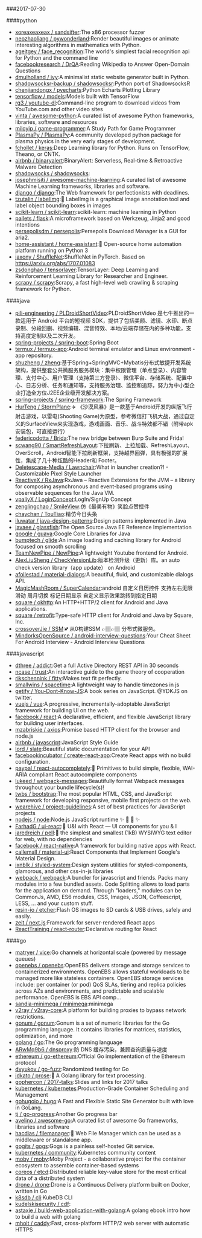 ###2017-07-30

####python
* [xoreaxeaxeax / sandsifter](https://github.com/xoreaxeaxeax/sandsifter):The x86 processor fuzzer
* [neozhaoliang / pywonderland](https://github.com/neozhaoliang/pywonderland):Render beautiful images or animate interesting algorithms in mathematics with Python.
* [ageitgey / face_recognition](https://github.com/ageitgey/face_recognition):The world's simplest facial recognition api for Python and the command line
* [facebookresearch / DrQA](https://github.com/facebookresearch/DrQA):Reading Wikipedia to Answer Open-Domain Questions
* [dmulholland / ivy](https://github.com/dmulholland/ivy):A minimalist static website generator built in Python.
* [shadowsocksr-backup / shadowsocksr](https://github.com/shadowsocksr-backup/shadowsocksr):Python port of ShadowsocksR
* [chenjiandongx / pyecharts](https://github.com/chenjiandongx/pyecharts):Python Echarts Plotting Library
* [tensorflow / models](https://github.com/tensorflow/models):Models built with TensorFlow
* [rg3 / youtube-dl](https://github.com/rg3/youtube-dl):Command-line program to download videos from YouTube.com and other video sites
* [vinta / awesome-python](https://github.com/vinta/awesome-python):A curated list of awesome Python frameworks, libraries, software and resources
* [miloyip / game-programmer](https://github.com/miloyip/game-programmer):A Study Path for Game Programmer
* [PlasmaPy / PlasmaPy](https://github.com/PlasmaPy/PlasmaPy):A community developed python package for plasma physics in the very early stages of development.
* [fchollet / keras](https://github.com/fchollet/keras):Deep Learning library for Python. Runs on TensorFlow, Theano, or CNTK.
* [airbnb / binaryalert](https://github.com/airbnb/binaryalert):BinaryAlert: Serverless, Real-time & Retroactive Malware Detection
* [shadowsocks / shadowsocks](https://github.com/shadowsocks/shadowsocks):
* [josephmisiti / awesome-machine-learning](https://github.com/josephmisiti/awesome-machine-learning):A curated list of awesome Machine Learning frameworks, libraries and software.
* [django / django](https://github.com/django/django):The Web framework for perfectionists with deadlines.
* [tzutalin / labelImg](https://github.com/tzutalin/labelImg):🤘 LabelImg is a graphical image annotation tool and label object bounding boxes in images
* [scikit-learn / scikit-learn](https://github.com/scikit-learn/scikit-learn):scikit-learn: machine learning in Python
* [pallets / flask](https://github.com/pallets/flask):A microframework based on Werkzeug, Jinja2 and good intentions
* [persepolisdm / persepolis](https://github.com/persepolisdm/persepolis):Persepolis Download Manager is a GUI for aria2.
* [home-assistant / home-assistant](https://github.com/home-assistant/home-assistant):🏡 Open-source home automation platform running on Python 3
* [jaxony / ShuffleNet](https://github.com/jaxony/ShuffleNet):ShuffleNet in PyTorch. Based on https://arxiv.org/abs/1707.01083
* [zsdonghao / tensorlayer](https://github.com/zsdonghao/tensorlayer):TensorLayer: Deep Learning and Reinforcement Learning Library for Researcher and Engineer.
* [scrapy / scrapy](https://github.com/scrapy/scrapy):Scrapy, a fast high-level web crawling & scraping framework for Python.

####java
* [pili-engineering / PLDroidShortVideo](https://github.com/pili-engineering/PLDroidShortVideo):PLDroidShortVideo 是七牛推出的一款适用于 Android 平台的短视频 SDK，提供了包括美颜、滤镜、水印、断点录制、分段回删、视频编辑、混音特效、本地/云端存储在内的多种功能，支持高度定制以及二次开发。
* [spring-projects / spring-boot](https://github.com/spring-projects/spring-boot):Spring Boot
* [termux / termux-app](https://github.com/termux/termux-app):Android terminal emulator and Linux environment - app repository.
* [shuzheng / zheng](https://github.com/shuzheng/zheng):基于Spring+SpringMVC+Mybatis分布式敏捷开发系统架构，提供整套公共微服务服务模块：集中权限管理（单点登录）、内容管理、支付中心、用户管理（支持第三方登录）、微信平台、存储系统、配置中心、日志分析、任务和通知等，支持服务治理、监控和追踪，努力为中小型企业打造全方位J2EE企业级开发解决方案。
* [spring-projects / spring-framework](https://github.com/spring-projects/spring-framework):The Spring Framework
* [HurTeng / StormPlane](https://github.com/HurTeng/StormPlane):✈️ 《沙漠风暴》是一款基于Android开发的纵版飞行射击游戏，以雷电(Shooting Game)为原型，参考微信打飞机大战，通过自定义的SurfaceView来实现游戏，游戏画面、音乐、战斗特效都不错（附带apk安装包，可直接运行）
* [federicodotta / Brida](https://github.com/federicodotta/Brida):The new bridge between Burp Suite and Frida!
* [scwang90 / SmartRefreshLayout](https://github.com/scwang90/SmartRefreshLayout):下拉刷新、上拉加载、RefreshLayout、OverScroll，Android智能下拉刷新框架，支持越界回弹，具有极强的扩展性，集成了几十种炫酷的Header和 Footer。
* [Deletescape-Media / Lawnchair](https://github.com/Deletescape-Media/Lawnchair):What in launcher creation?! - Customizable Pixel Style Launcher
* [ReactiveX / RxJava](https://github.com/ReactiveX/RxJava):RxJava – Reactive Extensions for the JVM – a library for composing asynchronous and event-based programs using observable sequences for the Java VM.
* [vpaliyX / LoginConcept](https://github.com/vpaliyX/LoginConcept):LogIn/SignUp Concept
* [zenglingchao / SmileView](https://github.com/zenglingchao/SmileView):仿《最美有物》笑脸点赞控件
* [chaychan / TouTiao](https://github.com/chaychan/TouTiao):精仿今日头条
* [iluwatar / java-design-patterns](https://github.com/iluwatar/java-design-patterns):Design patterns implemented in Java
* [javaee / glassfish](https://github.com/javaee/glassfish):The Open Source Java EE Reference Implementation
* [google / guava](https://github.com/google/guava):Google Core Libraries for Java
* [bumptech / glide](https://github.com/bumptech/glide):An image loading and caching library for Android focused on smooth scrolling
* [TeamNewPipe / NewPipe](https://github.com/TeamNewPipe/NewPipe):A lightweight Youtube frontend for Android.
* [AlexLiuSheng / CheckVersionLib](https://github.com/AlexLiuSheng/CheckVersionLib):版本检测升级（更新）库。an auto check version library（app update） on Android
* [afollestad / material-dialogs](https://github.com/afollestad/material-dialogs):A beautiful, fluid, and customizable dialogs API.
* [MagicMashRoom / SuperCalendar](https://github.com/MagicMashRoom/SuperCalendar):android 自定义日历控件 支持左右无限滑动 周月切换 标记日期显示 自定义显示效果跳转到指定日期
* [square / okhttp](https://github.com/square/okhttp):An HTTP+HTTP/2 client for Android and Java applications.
* [square / retrofit](https://github.com/square/retrofit):Type-safe HTTP client for Android and Java by Square, Inc.
* [crossoverJie / SSM](https://github.com/crossoverJie/SSM):💕 从0构建SSM 👉🏽👉🏽 分布式微服务。
* [MindorksOpenSource / android-interview-questions](https://github.com/MindorksOpenSource/android-interview-questions):Your Cheat Sheet For Android Interview - Android Interview Questions

####javascript
* [dthree / addict](https://github.com/dthree/addict):Get a full Active Directory REST API in 30 seconds
* [ncase / trust](https://github.com/ncase/trust):An interactive guide to the game theory of cooperation
* [rikschennink / fitty](https://github.com/rikschennink/fitty):Makes text fit perfectly.
* [smallwins / spacetime](https://github.com/smallwins/spacetime):A lightweight way to handle timezones in js
* [getify / You-Dont-Know-JS](https://github.com/getify/You-Dont-Know-JS):A book series on JavaScript. @YDKJS on twitter.
* [vuejs / vue](https://github.com/vuejs/vue):A progressive, incrementally-adoptable JavaScript framework for building UI on the web.
* [facebook / react](https://github.com/facebook/react):A declarative, efficient, and flexible JavaScript library for building user interfaces.
* [mzabriskie / axios](https://github.com/mzabriskie/axios):Promise based HTTP client for the browser and node.js
* [airbnb / javascript](https://github.com/airbnb/javascript):JavaScript Style Guide
* [lord / slate](https://github.com/lord/slate):Beautiful static documentation for your API
* [facebookincubator / create-react-app](https://github.com/facebookincubator/create-react-app):Create React apps with no build configuration.
* [paypal / react-autocompletely](https://github.com/paypal/react-autocompletely):🔮 Primitives to build simple, flexible, WAI-ARIA compliant React autocomplete components
* [lukeed / webpack-messages](https://github.com/lukeed/webpack-messages):Beautifully format Webpack messages throughout your bundle lifecycle(s)!
* [twbs / bootstrap](https://github.com/twbs/bootstrap):The most popular HTML, CSS, and JavaScript framework for developing responsive, mobile first projects on the web.
* [wearehive / project-guidelines](https://github.com/wearehive/project-guidelines):A set of best practices for JavaScript projects
* [nodejs / node](https://github.com/nodejs/node):Node.js JavaScript runtime ✨ 🐢 🚀 ✨
* [FarhadG / ui-react](https://github.com/FarhadG/ui-react):📖 U&I with React — UI components for you & I
* [jaredreich / pell](https://github.com/jaredreich/pell):📝 the simplest and smallest (1kB) WYSIWYG text editor for web, with no dependencies
* [facebook / react-native](https://github.com/facebook/react-native):A framework for building native apps with React.
* [callemall / material-ui](https://github.com/callemall/material-ui):React Components that Implement Google's Material Design.
* [jxnblk / styled-system](https://github.com/jxnblk/styled-system):Design system utilities for styled-components, glamorous, and other css-in-js libraries
* [webpack / webpack](https://github.com/webpack/webpack):A bundler for javascript and friends. Packs many modules into a few bundled assets. Code Splitting allows to load parts for the application on demand. Through "loaders," modules can be CommonJs, AMD, ES6 modules, CSS, Images, JSON, Coffeescript, LESS, ... and your custom stuff.
* [resin-io / etcher](https://github.com/resin-io/etcher):Flash OS images to SD cards & USB drives, safely and easily.
* [zeit / next.js](https://github.com/zeit/next.js):Framework for server-rendered React apps
* [ReactTraining / react-router](https://github.com/ReactTraining/react-router):Declarative routing for React

####go
* [matryer / vice](https://github.com/matryer/vice):Go channels at horizontal scale (powered by message queues)
* [openebs / openebs](https://github.com/openebs/openebs):OpenEBS delivers storage and storage services to containerized environments. OpenEBS allows stateful workloads to be managed more like stateless containers. OpenEBS storage services include: per container (or pod) QoS SLAs, tiering and replica policies across AZs and environments, and predictable and scalable performance. OpenEBS is EBS API comp…
* [sandia-minimega / minimega](https://github.com/sandia-minimega/minimega):minimega
* [v2ray / v2ray-core](https://github.com/v2ray/v2ray-core):A platform for building proxies to bypass network restrictions.
* [gonum / gonum](https://github.com/gonum/gonum):Gonum is a set of numeric libraries for the Go programming language. It contains libraries for matrices, statistics, optimization, and more
* [golang / go](https://github.com/golang/go):The Go programming language
* [ARwMq9b6 / dnsproxy](https://github.com/ARwMq9b6/dnsproxy):防 DNS 缓存污染，兼顾查询质量与速度
* [ethereum / go-ethereum](https://github.com/ethereum/go-ethereum):Official Go implementation of the Ethereum protocol
* [dvyukov / go-fuzz](https://github.com/dvyukov/go-fuzz):Randomized testing for Go
* [jdkato / prose](https://github.com/jdkato/prose):📖 A Golang library for text processing.
* [gophercon / 2017-talks](https://github.com/gophercon/2017-talks):Slides and links for 2017 talks
* [kubernetes / kubernetes](https://github.com/kubernetes/kubernetes):Production-Grade Container Scheduling and Management
* [gohugoio / hugo](https://github.com/gohugoio/hugo):A Fast and Flexible Static Site Generator built with love in GoLang.
* [tj / go-progress](https://github.com/tj/go-progress):Another Go progress bar
* [avelino / awesome-go](https://github.com/avelino/awesome-go):A curated list of awesome Go frameworks, libraries and software
* [hacdias / filemanager](https://github.com/hacdias/filemanager):📁 Web File Manager which can be used as a middleware or standalone app.
* [gogits / gogs](https://github.com/gogits/gogs):Gogs is a painless self-hosted Git service.
* [kubernetes / community](https://github.com/kubernetes/community):Kubernetes community content
* [moby / moby](https://github.com/moby/moby):Moby Project - a collaborative project for the container ecosystem to assemble container-based systems
* [coreos / etcd](https://github.com/coreos/etcd):Distributed reliable key-value store for the most critical data of a distributed system
* [drone / drone](https://github.com/drone/drone):Drone is a Continuous Delivery platform built on Docker, written in Go
* [k8sdb / cli](https://github.com/k8sdb/cli):KubeDB CLI
* [kudelskisecurity / cdf](https://github.com/kudelskisecurity/cdf):
* [astaxie / build-web-application-with-golang](https://github.com/astaxie/build-web-application-with-golang):A golang ebook intro how to build a web with golang
* [mholt / caddy](https://github.com/mholt/caddy):Fast, cross-platform HTTP/2 web server with automatic HTTPS

